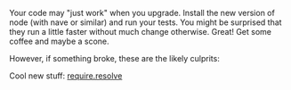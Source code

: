 Your code may "just work" when you upgrade.  Install the new version of node (with nave or similar) and run your tests.  You might be surprised that they run a little faster without much change otherwise. Great! Get some coffee and maybe a scone.

However, if something broke, these are the likely culprits:

Cool new stuff:
   [require.resolve](http://nodejs.org/docs/v0.3.6/api/all.html#require.resolve)